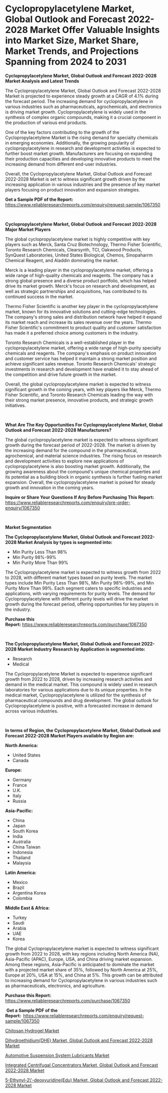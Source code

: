 <p><h1>Cyclopropylacetylene Market, Global Outlook and Forecast 2022-2028 Market Offer Valuable Insights into Market Size, Market Share, Market Trends, and Projections Spanning from 2024 to 2031</h1></p><p><strong>Cyclopropylacetylene Market, Global Outlook and Forecast 2022-2028 Market Analysis and Latest Trends</strong></p>
<p><p>The Cyclopropylacetylene Market, Global Outlook and Forecast 2022-2028 Market is projected to experience steady growth at a CAGR of 4.1% during the forecast period. The increasing demand for cyclopropylacetylene in various industries such as pharmaceuticals, agrochemicals, and electronics is driving market growth. Cyclopropylacetylene is widely used in the synthesis of complex organic compounds, making it a crucial component in the production of various end products.</p><p>One of the key factors contributing to the growth of the Cyclopropylacetylene Market is the rising demand for specialty chemicals in emerging economies. Additionally, the growing popularity of cyclopropylacetylene in research and development activities is expected to further boost market growth. Manufacturers are focusing on expanding their production capacities and developing innovative products to meet the increasing demand from different end-user industries.</p><p>Overall, the Cyclopropylacetylene Market, Global Outlook and Forecast 2022-2028 Market is set to witness significant growth driven by the increasing application in various industries and the presence of key market players focusing on product innovation and expansion strategies.</p></p>
<p><strong>Get a Sample PDF of the Report:&nbsp;</strong> <a href="https://www.reliableresearchreports.com/enquiry/request-sample/1067350">https://www.reliableresearchreports.com/enquiry/request-sample/1067350</a></p>
<p>&nbsp;</p>
<p><strong>Cyclopropylacetylene Market, Global Outlook and Forecast 2022-2028 Major Market Players</strong></p>
<p><p>The global cyclopropylacetylene market is highly competitive with key players such as Merck, Santa Cruz Biotechnology, Thermo Fisher Scientific, Toronto Research Chemicals, Clearsynth, TCI, Oakwood Products, SynQuest Laboratories, United States Biological, Chemos, Sinopaharrm Chemical Reagent, and Aladdin dominating the market.</p><p>Merck is a leading player in the cyclopropylacetylene market, offering a wide range of high-quality chemicals and reagents. The company has a strong global presence and a diverse product portfolio, which has helped drive its market growth. Merck's focus on research and development, as well as strategic partnerships and acquisitions, has contributed to its continued success in the market.</p><p>Thermo Fisher Scientific is another key player in the cyclopropylacetylene market, known for its innovative solutions and cutting-edge technologies. The company's strong sales and distribution network have helped it expand its market reach and increase its sales revenue over the years. Thermo Fisher Scientific's commitment to product quality and customer satisfaction has made it a preferred choice among customers in the industry.</p><p>Toronto Research Chemicals is a well-established player in the cyclopropylacetylene market, offering a wide range of high-purity specialty chemicals and reagents. The company's emphasis on product innovation and customer service has helped it maintain a strong market position and achieve significant sales revenue. Toronto Research Chemicals' strategic investments in research and development have enabled it to stay ahead of the competition and drive future growth in the market.</p><p>Overall, the global cyclopropylacetylene market is expected to witness significant growth in the coming years, with key players like Merck, Thermo Fisher Scientific, and Toronto Research Chemicals leading the way with their strong market presence, innovative products, and strategic growth initiatives.</p></p>
<p>&nbsp;</p>
<p><strong>What Are The Key Opportunities For Cyclopropylacetylene Market, Global Outlook and Forecast 2022-2028 Manufacturers?</strong></p>
<p><p>The global cyclopropylacetylene market is expected to witness significant growth during the forecast period of 2022-2028. The market is driven by the increasing demand for the compound in the pharmaceutical, agrochemical, and material science industries. The rising focus on research and development activities to explore new applications of cyclopropylacetylene is also boosting market growth. Additionally, the growing awareness about the compound's unique chemical properties and its potential as a building block in organic synthesis is further fueling market expansion. Overall, the cyclopropylacetylene market is poised for steady growth and innovation in the coming years.</p></p>
<p><strong>Inquire or Share Your Questions If Any Before Purchasing This Report:</strong> <a href="https://www.reliableresearchreports.com/enquiry/pre-order-enquiry/1067350">https://www.reliableresearchreports.com/enquiry/pre-order-enquiry/1067350</a></p>
<p>&nbsp;</p>
<p><strong>Market Segmentation</strong></p>
<p><strong>The Cyclopropylacetylene Market, Global Outlook and Forecast 2022-2028 Market Analysis by types is segmented into:</strong></p>
<p><ul><li>Min Purity Less Than 98%</li><li>Min Purity 98%-99%</li><li>Min Purity More Than 99%</li></ul></p>
<p><p>The Cyclopropylacetylene market is expected to witness growth from 2022 to 2028, with different market types based on purity levels. The market types include Min Purity Less Than 98%, Min Purity 98%-99%, and Min Purity More Than 99%. Each segment caters to specific industries and applications, with varying requirements for purity levels. The demand for Cyclopropylacetylene with different purity levels will drive the market growth during the forecast period, offering opportunities for key players in the industry.</p></p>
<p><strong>Purchase this Report:&nbsp;</strong><a href="https://www.reliableresearchreports.com/purchase/1067350">https://www.reliableresearchreports.com/purchase/1067350</a></p>
<p>&nbsp;</p>
<p><strong>The Cyclopropylacetylene Market, Global Outlook and Forecast 2022-2028 Market Industry Research by Application is segmented into:</strong></p>
<p><ul><li>Research</li><li>Medical</li></ul></p>
<p><p>The Cyclopropylacetylene Market is expected to experience significant growth from 2022 to 2028, driven by increasing research activities and demand in the medical market. This compound is widely used in research laboratories for various applications due to its unique properties. In the medical market, Cyclopropylacetylene is utilized for the synthesis of pharmaceutical compounds and drug development. The global outlook for Cyclopropylacetylene is positive, with a forecasted increase in demand across various industries.</p></p>
<p>&nbsp;</p>
<p><strong>In terms of Region, the Cyclopropylacetylene Market, Global Outlook and Forecast 2022-2028 Market Players available by Region are:</strong></p>
<p>
    <p> <strong> North America: </strong>
        <ul>
            <li>United States</li>
            <li>Canada</li>
        </ul>
        </p> 
    <p> <strong> Europe: </strong>
        <ul>
            <li>Germany</li>
            <li>France</li>
            <li>U.K.</li>
            <li>Italy</li>
            <li>Russia</li>
        </ul>
        </p> 
    <p> <strong> Asia-Pacific: </strong>
        <ul>
            <li>China</li>
            <li>Japan</li>
            <li>South Korea</li>
            <li>India</li>
            <li>Australia</li>
            <li>China Taiwan</li>
            <li>Indonesia</li>
            <li>Thailand</li>
            <li>Malaysia</li>
        </ul>
        </p> 
    <p> <strong> Latin America: </strong>
        <ul>
            <li>Mexico</li>
            <li>Brazil</li>
            <li>Argentina Korea</li>
            <li>Colombia</li>
        </ul>
        </p> 
    <p> <strong> Middle East & Africa: </strong>
        <ul>
            <li>Turkey</li>
            <li>Saudi</li>
            <li>Arabia</li>
            <li>UAE</li>
            <li>Korea</li>
        </ul>
    </p>
    </p>
<p><p>The global Cyclopropylacetylene market is expected to witness significant growth from 2022 to 2028, with key regions including North America (NA), Asia-Pacific (APAC), Europe, USA, and China driving market expansion. Among these regions, Asia-Pacific is anticipated to dominate the market with a projected market share of 35%, followed by North America at 25%, Europe at 20%, USA at 15%, and China at 5%. This growth can be attributed to increasing demand for Cyclopropylacetylene in various industries such as pharmaceuticals, electronics, and agriculture.</p></p>
<p><strong>Purchase this Report: </strong><a href="https://www.reliableresearchreports.com/purchase/1067350">https://www.reliableresearchreports.com/purchase/1067350</a></p>
<p>&nbsp;<strong>Get a Sample PDF of the Report:&nbsp;&nbsp;</strong><a href="https://www.reliableresearchreports.com/enquiry/request-sample/1067350">https://www.reliableresearchreports.com/enquiry/request-sample/1067350</a></p>
<p><strong></strong></p>
<p><p><a href="https://issuu.com/reportprime-2/docs/chitosan-hydrogel-market-size-2030.pptx">Chitosan Hydrogel Market</a></p><p><a href="https://github.com/RichRobinson5/Market-Research-Report-List-3/blob/main/dihydroethidiumdhe-market-global-outlook-and-forecast-2022-2028-market.md">Dihydroethidium(DHE) Market, Global Outlook and Forecast 2022-2028 Market</a></p><p><a href="https://issuu.com/reportprime-2/docs/automotive-suspension-system-lubricants-market-siz">Automotive Suspension System Lubricants Market</a></p><p><a href="https://github.com/julyju69/Market-Research-Report-List-1/blob/main/integrated-centrifugal-concentrators-market-global-outlook-and-forecast-2022-2028-market.md">Integrated Centrifugal Concentrators Market, Global Outlook and Forecast 2022-2028 Market</a></p><p><a href="https://github.com/gdfhhhj/Market-Research-Report-List-3/blob/main/5-ethynyl-2-deoxyuridineedu-market-global-outlook-and-forecast-2022-2028-market.md">5-Ethynyl-2\'-deoxyuridine(Edu) Market, Global Outlook and Forecast 2022-2028 Market</a></p></p>